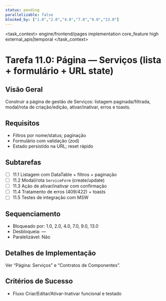 ```yaml
---
status: pending
parallelizable: false
blocked_by: ["1.0","2.0","4.0","7.0","9.0","13.0"]
---
```


<task_context>
<domain>engine/frontend/pages</domain>
<type>implementation</type>
<scope>core_feature</scope>
<complexity>high</complexity>
<dependencies>external_apis|temporal</dependencies>
<unblocks></unblocks>
</task_context>

# Tarefa 11.0: Página — Serviços (lista + formulário + URL state)

## Visão Geral
Construir a página de gestão de Serviços: listagem paginada/filtrada, modal/rota de criação/edição, ativar/inativar, erros e toasts.

## Requisitos
- Filtros por nome/status; paginação
- Formulário com validação (zod)
- Estado persistido na URL; reset rápido

## Subtarefas
- [ ] 11.1 Listagem com DataTable + filtros + paginação
- [ ] 11.2 Modal/rota `ServiceForm` (create/update)
- [ ] 11.3 Ação de ativar/inativar com confirmação
- [ ] 11.4 Tratamento de erros (409/422) + toasts
- [ ] 11.5 Testes de integração com MSW

## Sequenciamento
- Bloqueado por: 1.0, 2.0, 4.0, 7.0, 9.0, 13.0
- Desbloqueia: —
- Paralelizável: Não

## Detalhes de Implementação
Ver “Página: Serviços” e “Contratos de Componentes”.

## Critérios de Sucesso
- Fluxo Criar/Editar/Ativar-Inativar funcional e testado
